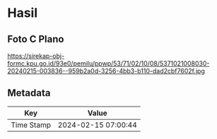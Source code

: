 # Hasil

## Foto C Plano

https://sirekap-obj-formc.kpu.go.id/93e0/pemilu/ppwp/53/71/02/10/08/5371021008030-20240215-003836--959b2a0d-3256-4bb3-b110-dad2cbf7602f.jpg


## Metadata

| Key        | Value               |
| ---------- | ------------------- |
| Time Stamp | 2024-02-15 07:00:44 |



